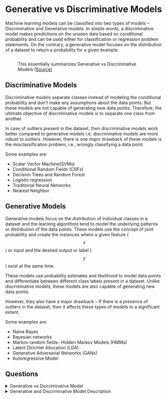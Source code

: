 # Generative vs Discriminative Models

Machine learning models can be classified into two types of models – Discriminative and Generative models. In simple words, a discriminative model makes predictions on the unseen data based on conditional probability and can be used either for classification or regression problem statements. On the contrary, a generative model focuses on the distribution of a dataset to return a probability for a given example.

<figure><img src="../contents/Algorithms/images/image7.png" alt=""><figcaption><p>This essentially summarizes Generative vs Discriminative Models (<a href="https://dataisutopia.com/blog/discremenet-generative-models/">Source)</a></p></figcaption></figure>

## Discriminative Models

Discriminative models separate classes instead of modeling the conditional probability and don’t make any assumptions about the data points. But these models are not capable of generating new data points. Therefore, the ultimate objective of discriminative models is to separate one class from another.

In case of outliers present in the dataset, then discriminative models work better compared to generative models i.e, discriminative models are more robust to outliers. However, there is one major drawback of these models is the misclassification problem, i.e., wrongly classifying a data point.

Some examples are:

* Scalar Vector Machine(SVMs)
* Conditional Random Fields (CRFs)
* Decision Trees and Random Forest
* Logistic regression
* Traditional Neural Networks
* Nearest Neighbor

## Generative Models

Generative models focus on the distribution of individual classes in a dataset and the learning algorithms tend to model the underlying patterns or distribution of the data points. These models use the concept of joint probability and create the instances where a given feature ($$x$$) or input and the desired output or label ($$y$$) exist at the same time.

These models use probability estimates and likelihood to model data points and differentiate between different class labels present in a dataset. Unlike discriminative models, these models are also capable of generating new data points.

However, they also have a major drawback – If there is a presence of outliers in the dataset, then it affects these types of models to a significant extent.

Some examples are:

* Naïve Bayes
* Bayesian networks
* Markov random fields- Hidden Markov Models (HMMs)
* Latent Dirichlet Allocation (LDA)
* Generative Adversarial Networks (GANs)
* Autoregressive Model

## Questions

<details>

<summary>Generative vs Discriminative Model</summary>

Can you describe the distinction between Generative and Discriminative Models from the probability standpoint?

**Answer**

In mathematical terms, a discriminative machine learning trains a model which is done by learning parameters that maximize the conditional probability $$P(Y|X)$$, while on the other hand, a generative model learns parameters by maximizing the joint probability of $$P(X,Y)$$.

</details>

<details>

<summary>Generative and Discriminative Model Description</summary>

Describe both generative and discriminative models and give an example of each?

**Answer**

In simple words, a discriminative model makes predictions on the unseen data based on conditional probability and can be used either for classification or regression problem statements. On the contrary, a generative model focuses on the distribution of a dataset to return a probability for a given example.

Linear Discriminant Analysis (LDA) is a generative model, whereas Logistic Regression is a discriminative model.

</details>
